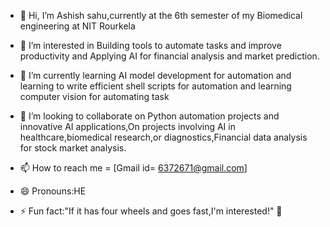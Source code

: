 - 👋 Hi, I’m Ashish sahu,currently at the 6th semester of my Biomedical engineering at NIT Rourkela
- 👀 I’m interested in Building tools to automate tasks and improve productivity and Applying AI for financial analysis and  market prediction.
- 🌱 I’m currently learning  AI model development for automation and learning to write efficient shell scripts for automation and learning computer vision for automating task

- 💞️ I’m looking to collaborate on Python automation projects and innovative AI applications,On projects involving AI in healthcare,biomedical research,or diagnostics,Financial data analysis for stock  market analysis.


- 📫 How to reach me = [Gmail id= 6372671@gmail.com] 
- 😄 Pronouns:HE
- ⚡ Fun fact:"If it has four wheels and goes fast,I'm interested!"  🚗

<!---
Ashish-s2/Ashish-s2 is a ✨ special ✨ repository  because its `README.md` (this file) appears on your GitHub profile.
You can click the Preview link to take a look at your changes.
--->
